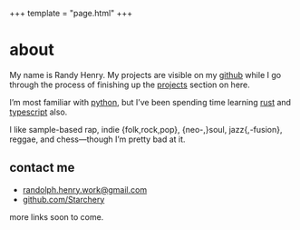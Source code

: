 +++
template = "page.html"
+++

# about

My name is Randy Henry.
My projects are visible on my
[github](github.com/Starchery)
while I go through the process of finishing up the
[projects](/projects)
section on here.

I’m most familiar with
[python](https://python.org),
but I’ve been spending time learning
[rust](https://rust-lang.org)
and [typescript](https://typescriptlang.org)
also.

I like
sample-based rap,
indie {folk,rock,pop},
{neo-,}soul,
jazz{,-fusion},
reggae,
and chess&mdash;though I’m pretty bad at it.

## contact me

* [randolph.henry.work@gmail.com](mailto:randolph.henry.work@gmail.com)
* [github.com/Starchery](github.com/Starchery)

more links soon to come.
